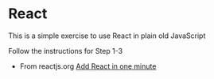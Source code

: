 # React 

This is a simple exercise to use React in plain old JavaScript 

Follow the instructions for Step 1-3

* From reactjs.org [Add React in one minute](https://reactjs.org/docs/add-react-to-a-website.html)
